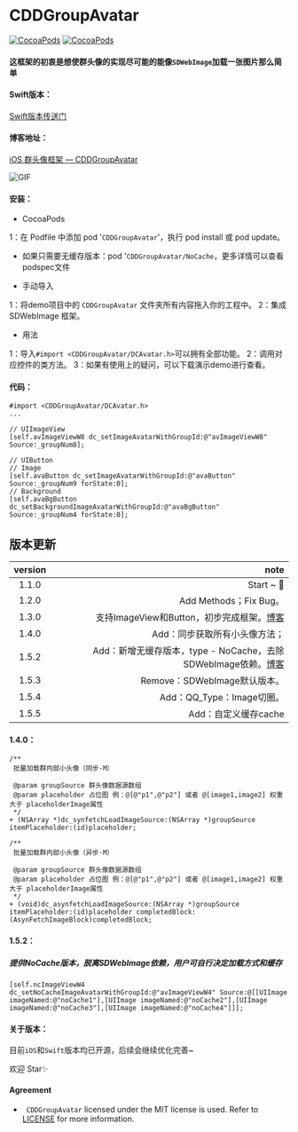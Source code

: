 # CDDGroupAvatar


[![CocoaPods](https://img.shields.io/cocoapods/v/CDDGroupAvatar.svg)](https://cocoapods.org/pods/CDDGroupAvatar)&nbsp;[![CocoaPods](https://img.shields.io/cocoapods/p/CDDGroupAvatar.svg)](https://github.com/indulgeIn/CDDGroupAvatar)&nbsp;

#### 这框架的初衷是想使群头像的实现尽可能的能像`SDWebImage`加载一张图片那么简单

#### Swift版本：

[Swift版本传送门](https://github.com/RocketsChen/CDDGroupAvatarSwift)

#### 博客地址：

[iOS 群头像框架 — CDDGroupAvatar](https://www.jianshu.com/p/f1acb0c0fb97)

![GIF](https://github.com/RocketsChen/CDDGroupAvatar/blob/master/CDDGroupAvatar.gif)

#### 安装：

* CocoaPods

1：在 Podfile 中添加 pod '`CDDGroupAvatar`'，执行 pod install 或 pod update。

   * 如果只需要无缓存版本：pod '`CDDGroupAvatar/NoCache`，更多详情可以查看podspec文件

* 手动导入

1：将demo项目中的 `CDDGroupAvatar` 文件夹所有内容拖入你的工程中。
2：集成 SDWebImage 框架。

* 用法

1：导入`#import <CDDGroupAvatar/DCAvatar.h>`可以拥有全部功能。
2：调用对应控件的类方法。
3：如果有使用上的疑问，可以下载演示demo进行查看。

#### 代码：

```
#import <CDDGroupAvatar/DCAvatar.h>
...

// UIImageView
[self.avImageViewW8 dc_setImageAvatarWithGroupId:@"avImageViewW8" Source:_groupNum8];

// UIButton
// Image
[self.avaButton dc_setImageAvatarWithGroupId:@"avaButton" Source:_groupNum9 forState:0];
// Background
[self.avaBgButton dc_setBackgroundImageAvatarWithGroupId:@"avaBgButton" Source:_groupNum4 forState:0];
```

## 版本更新

| version | note |
| :----: | -----: |
| 1.1.0 | Start ~ 🤔|
| 1.2.0 | Add Methods；Fix Bug。|
| 1.3.0 | 支持ImageView和Button，初步完成框架。[博客](https://www.jianshu.com/p/f1acb0c0fb97)|
| 1.4.0 | Add：同步获取所有小头像方法；|
| 1.5.2 | Add：新增无缓存版本，type - NoCache，去除SDWebImage依赖。[博客](https://www.jianshu.com/p/e89dbb49c0ba)|
| 1.5.3 | Remove：SDWebImage默认版本。|
| 1.5.4 | Add：QQ_Type：Image切圈。|
| 1.5.5 | Add：自定义缓存cache |


#### 1.4.0：

```
/**
 批量加载群内部小头像（同步-M）
 
 @param groupSource 群头像数据源数组
 @param placeholder 占位图 例：@[@"p1",@"p2"] 或者 @[image1,image2] 权重大于 placeholderImage属性
 */
+ (NSArray *)dc_synfetchLoadImageSource:(NSArray *)groupSource itemPlaceholder:(id)placeholder;

/**
 批量加载群内部小头像（异步-M）
 
 @param groupSource 群头像数据源数组
 @param placeholder 占位图 例：@[@"p1",@"p2"] 或者 @[image1,image2] 权重大于 placeholderImage属性
 */
+ (void)dc_asynfetchLoadImageSource:(NSArray *)groupSource itemPlaceholder:(id)placeholder completedBlock:(AsynFetchImageBlock)completedBlock;
```


#### 1.5.2：

##### 提供NoCache版本，脱离SDWebImage依赖，用户可自行决定加载方式和缓存

```
[self.ncImageViewW4 dc_setNoCacheImageAvatarWithGroupId:@"avImageViewW4" Source:@[[UIImage imageNamed:@"noCache1"],[UIImage imageNamed:@"noCache2"],[UIImage imageNamed:@"noCache3"],[UIImage imageNamed:@"noCache4"]]];
```



#### 关于版本：

目前`iOS`和`Swift`版本均已开源，后续会继续优化完善~

欢迎 Star✨





#### Agreement

* ` CDDGroupAvatar` licensed under the MIT license is used. Refer to [LICENSE](https://opensource.org/licenses/MIT) for more information.

